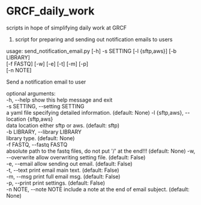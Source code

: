 # GRCF_daily_work

scripts in hope of simplifying daily work at GRCF

1. script for preparing and sending out notification emails to users

usage: send_notification_email.py [-h] -s SETTING [-l {sftp,aws}] [-b LIBRARY]\
                                  [-f FASTQ] [-w] [-e] [-t] [-m] [-p]\
                                  [-n NOTE]

Send a notification email to user

optional arguments:\
  -h, --help            show this help message and exit\
  -s SETTING, --setting SETTING\
                        a yaml file specifying detailed information. (default:
                        None)
  -l {sftp,aws}, --location {sftp,aws}\
                        data location either sftp or aws. (default: sftp)\
  -b LIBRARY, --library LIBRARY\
                        library type. (default: None)\
  -f FASTQ, --fastq FASTQ\
                        absolute path to the fastq files, do not put '/' at
                        the end!!! (default: None)
  -w, --overwrite       allow overwriting setting file. (default: False)\
  -e, --email           allow sending out email. (default: False)\
  -t, --text            print email main text. (default: False)\
  -m, --msg             print full email msg. (default: False)\
  -p, --print           print settings. (default: False)\
  -n NOTE, --note NOTE  include a note at the end of email subject. (default:
                        None)

